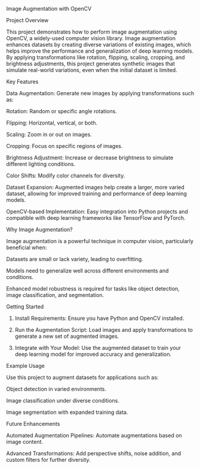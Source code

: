 Image Augmentation with OpenCV

Project Overview

This project demonstrates how to perform image augmentation using OpenCV, a widely-used computer vision library. Image augmentation enhances datasets by creating diverse variations of existing images, which helps improve the performance and generalization of deep learning models. By applying transformations like rotation, flipping, scaling, cropping, and brightness adjustments, this project generates synthetic images that simulate real-world variations, even when the initial dataset is limited.

Key Features

Data Augmentation: Generate new images by applying transformations such as:

Rotation: Random or specific angle rotations.

Flipping: Horizontal, vertical, or both.

Scaling: Zoom in or out on images.

Cropping: Focus on specific regions of images.

Brightness Adjustment: Increase or decrease brightness to simulate different lighting conditions.

Color Shifts: Modify color channels for diversity.


Dataset Expansion: Augmented images help create a larger, more varied dataset, allowing for improved training and performance of deep learning models.

OpenCV-based Implementation: Easy integration into Python projects and compatible with deep learning frameworks like TensorFlow and PyTorch.


Why Image Augmentation?

Image augmentation is a powerful technique in computer vision, particularly beneficial when:

Datasets are small or lack variety, leading to overfitting.

Models need to generalize well across different environments and conditions.

Enhanced model robustness is required for tasks like object detection, image classification, and segmentation.


Getting Started

1. Install Requirements: Ensure you have Python and OpenCV installed.


2. Run the Augmentation Script: Load images and apply transformations to generate a new set of augmented images.


3. Integrate with Your Model: Use the augmented dataset to train your deep learning model for improved accuracy and generalization.



Example Usage

Use this project to augment datasets for applications such as:

Object detection in varied environments.

Image classification under diverse conditions.

Image segmentation with expanded training data.


Future Enhancements

Automated Augmentation Pipelines: Automate augmentations based on image content.

Advanced Transformations: Add perspective shifts, noise addition, and custom filters for further diversity.
